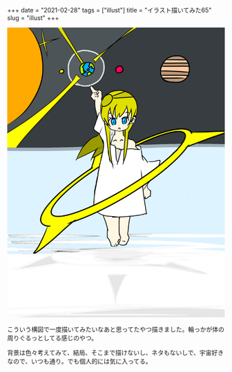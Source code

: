 +++
date = "2021-02-28"
tags = ["illust"]
title = "イラスト描いてみた65"
slug = "illust"
+++

![](/img/yui_65.png)

こういう構図で一度描いてみたいなあと思ってたやつ描きました。輪っかが体の周りぐるっとしてる感じのやつ。

背景は色々考えてみて、結局、そこまで描けないし、ネタもないしで、宇宙好きなので、いつも通り。でも個人的には気に入ってる。


